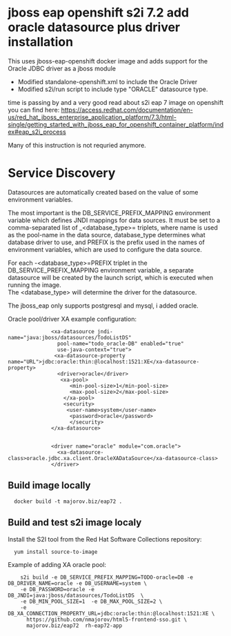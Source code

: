 # jboss eap openshift s2i 7.2 add oracle datasource plus driver installation

This uses jboss-eap-openshift docker image and adds support for the Oracle JDBC driver as a jboss module


- Modified standalone-openshift.xml to include the Oracle Driver
- Modified s2i/run script to include type "ORACLE" datasource type.


time is passing by and a very  good read about s2i eap 7 image on openshift you can find here: 
https://access.redhat.com/documentation/en-us/red_hat_jboss_enterprise_application_platform/7.3/html-single/getting_started_with_jboss_eap_for_openshift_container_platform/index#eap_s2i_process

Many of this instruction is not requried anymore.



# Service Discovery

Datasources are automatically created based on the value of some environment variables.

The most important is the DB_SERVICE_PREFIX_MAPPING environment variable which defines JNDI mappings for data sources. It must be set to a comma-separated list of <name>_<database_type>=<PREFIX> triplets, where name is used as the pool-name in the data source, database_type determines what database driver to use, and PREFIX is the prefix used in the names of environment variables, which are used to configure the data source.

For each <name>-<database_type>=PREFIX triplet in the DB_SERVICE_PREFIX_MAPPING environment variable, a separate datasource will be created by the launch script, which is executed when running the image.  
The <database_type> will determine the driver for the datasource.

The jboss_eap only supports postgresql and mysql, i added oracle.

Oracle pool/driver XA example  configuration:



                  <xa-datasource jndi-name="java:jboss/datasources/TodoListDS"
                    pool-name="todo_oracle-DB" enabled="true"
                    use-java-context="true">
                   <xa-datasource-property name="URL">jdbc:oracle:thin:@localhost:1521:XE</xa-datasource-property>
                    <driver>oracle</driver>
                     <xa-pool>
                        <min-pool-size>1</min-pool-size>
                        <max-pool-size>2</max-pool-size>
                      </xa-pool>
                      <security>
                       <user-name>system</user-name>
                        <password>oracle</password>
                        </security>
                  </xa-datasource>


                  <driver name="oracle" module="com.oracle">
                    <xa-datasource-class>oracle.jdbc.xa.client.OracleXADataSource</xa-datasource-class>
                  </driver>  

## Build image locally


      docker build -t majorov.biz/eap72 .


## Build and test s2i  image localy

Install the S2I tool from the Red Hat Software Collections repository:

      yum install source-to-image

Example of adding  XA oracle pool:



        s2i build -e DB_SERVICE_PREFIX_MAPPING=TODO-oracle=DB -e DB_DRIVER_NAME=oracle -e DB_USERNAME=system \
        -e DB_PASSWORD=oracle -e  DB_JNDI=java:jboss/datasources/TodoListDS  \
        -e DB_MIN_POOL_SIZE=1  -e DB_MAX_POOL_SIZE=2 \
        -e  DB_XA_CONNECTION_PROPERTY_URL=jdbc:oracle:thin:@localhost:1521:XE \
          https://github.com/nmajorov/html5-frontend-sso.git \
          majorov.biz/eap72  rh-eap72-app
